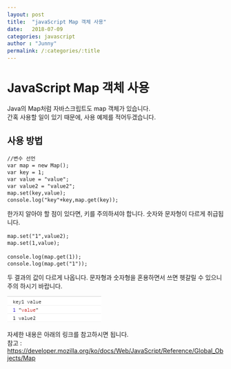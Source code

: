 ```yaml
---
layout: post
title:  "javaScript Map 객체 사용"
date:   2018-07-09
categories: javascript
author : "Junny"
permalink: /:categories/:title
---
```


# JavaScript Map 객체 사용
 
 Java의  Map처럼 자바스크립트도 map 객체가 있습니다.<br>
 간혹 사용할 일이 있기 때문에, 사용 예제를 적어두겠습니다.<br>

## 사용 방법
~~~
//변수 선언
var map = new Map();
var key = 1;
var value = "value";
var value2 = "value2";
map.set(key,value);
console.log("key"+key,map.get(key));
~~~
한가지 알아야 할 점이 있다면, 키를 주의하셔야 합니다. 숫자와 문자형이 다르게 취급됩니다.

~~~
map.set("1",value2);
map.set(1,value);

console.log(map.get(1));
console.log(map.get("1"));
~~~
두 결과의 값이 다르게 나옵니다.  문자형과 숫자형을 혼용하면서 쓰면 헷갈릴 수 있으니 주의 하시기 바랍니다.

![map 결과](/assets/image/javascript/map/map.png)

자세한 내용은 아래의 링크를 참고하시면 됩니다.<br>
참고 : <a href ="https://developer.mozilla.org/ko/docs/Web/JavaScript/Reference/Global_Objects/Map" >https://developer.mozilla.org/ko/docs/Web/JavaScript/Reference/Global_Objects/Map</a>
